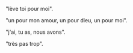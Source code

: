 "lève toi pour moi".

"un pour mon amour, un pour dieu, un pour moi".

"j'ai, tu as, nous avons".

"très pas trop".
